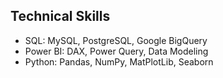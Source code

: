 ## Technical Skills

- SQL: MySQL, PostgreSQL, Google BigQuery
- Power BI: DAX, Power Query, Data Modeling
- Python: Pandas, NumPy, MatPlotLib, Seaborn
<!---
ngocnguyen13400/ngocnguyen13400 is a ✨ special ✨ repository because its `README.md` (this file) appears on your GitHub profile.
You can click the Preview link to take a look at your changes.
--->

